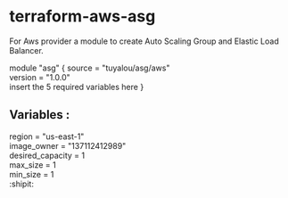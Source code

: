 # terraform-aws-asg
For Aws provider a module to create Auto Scaling Group and Elastic Load Balancer.

module "asg" {
source  = "tuyalou/asg/aws"  
version = "1.0.0"  
insert the 5 required variables here
}

## Variables :
  region = "us-east-1"  
  image_owner = "137112412989"  
		desired_capacity = 1  
		max_size = 1  
  min_size = 1  
  :shipit:
